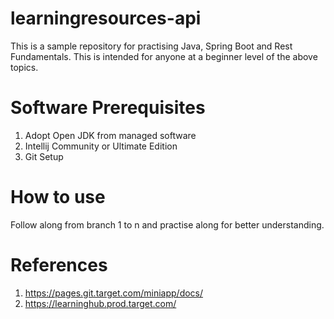 # learningresources-api

This is a sample repository for practising Java, Spring Boot and Rest Fundamentals. This is intended for anyone at a beginner level of the above topics. 

# Software Prerequisites
1. Adopt Open JDK from managed software
2. Intellij Community or Ultimate Edition
3. Git Setup

# How to use 
Follow along from branch 1 to n and practise along for better understanding.

# References
 1. https://pages.git.target.com/miniapp/docs/
 2. https://learninghub.prod.target.com/
